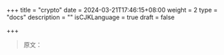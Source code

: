 +++
title = "crypto"
date = 2024-03-21T17:46:15+08:00
weight = 2
type = "docs"
description = ""
isCJKLanguage = true
draft = false

+++

> 原文：
